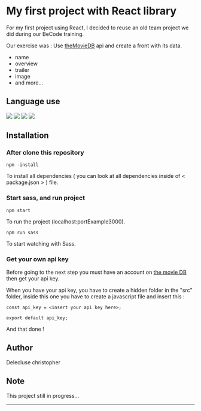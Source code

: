 # My first project with React library

For my first project using React, I decided to reuse an old team project we did during our BeCode training.

Our exercise was : Use [theMovieDB](https://www.themoviedb.org/?language=fr) api and create a front with its data.
- name
- overview
- trailer
- image
- and more...

## Language use

<img src="https://img.shields.io/badge/-Javascript-yellow"> 
<img src="https://img.shields.io/badge/-React-blue"> 
<img src="https://img.shields.io/badge/-Material--ui-informational"> 
<img src="https://img.shields.io/badge/-Sass-pink"> 

## Installation

### After clone this repository

``` npm -install ```

To install all dependencies ( you can look at all dependencies inside of <  package.json > ) file.

### Start sass, and run project

``` npm start ```

To run the project (localhost:portExample3000).

``` npm run sass ```

To start watching with Sass.

### Get your own api key

Before going to the next step you must have an account on [the movie DB](https://www.themoviedb.org/?language=fr) then get your api key.

When you have your api key, you have to create a hidden folder in the "src" folder, inside this one you have to create a javascript file and insert this : 

``` 
const api_key = <insert your api key here>;

export default api_key;
 ```

And that done !


## Author

Delecluse christopher


## Note

This project still in progress...

***
